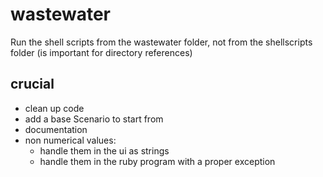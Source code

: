 # wastewater
Run the shell scripts from the wastewater folder, not from the shellscripts folder (is important for directory references)




## crucial
- clean up code
- add a base Scenario to start from
- documentation
- non numerical values:
    - handle them in the ui as strings
    - handle them in the ruby program with a proper exception